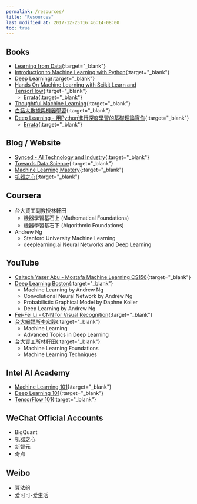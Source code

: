 ```yaml
---
permalink: /resources/
title: "Resources"
last_modified_at: 2017-12-25T16:46:14-08:00
toc: true
---
```


## Books

* [Learning from Data](https://www.amazon.com/Learning-Data-Yaser-S-Abu-Mostafa-ebook/dp/B0759M2D9H/ref=sr_1_1?ie=UTF8&qid=1514272795&sr=8-1&keywords=learning+from+data+yaser){:target="_blank"}
* [Introduction to Machine Learning with Python](https://www.amazon.com/Introduction-Machine-Learning-Python-Scientists/dp/1449369413/ref=sr_1_1?s=books&ie=UTF8&qid=1514190854&sr=1-1&keywords=Introduction+to+Machine+Learning+with+Python){:target="_blank"}
* [Deep Learning](https://www.amazon.com/Deep-Learning-Practitioners-Josh-Patterson/dp/1491914254/ref=sr_1_1?s=books&ie=UTF8&qid=1514190702&sr=1-1&keywords=deep+learning+A+Practitioner+Approach){:target="_blank"}
* [Hands On Machine Learning with Scikit Learn and TensorFlow](https://www.amazon.com/Hands-Machine-Learning-Scikit-Learn-TensorFlow/dp/1491962291/ref=sr_1_2?s=books&ie=UTF8&qid=1514190749&sr=1-2&keywords=Hands+On+Machine+Learning+with+Scikit){:target="_blank"}
	* [Errata](http://www.oreilly.com/catalog/errata.csp?isbn=9781491962299){:target="_blank"}
* [Thoughtful Machine Learning](https://www.amazon.com/Thoughtful-Machine-Learning-Test-Driven-Approach/dp/1449374069/ref=sr_1_1?s=books&ie=UTF8&qid=1514190783&sr=1-1&keywords=Thoughtful+Machine+Learning){:target="_blank"}
* [白話大數據與機器學習](http://www.books.com.tw/products/0010755657){:target="_blank"}
* [Deep Learning - 用Python進行深度學習的基礎理論實作](https://github.com/oreilly-japan/deep-learning-from-scratch){:target="_blank"}
	* [Errata](https://github.com/oreilly-japan/deep-learning-from-scratch/wiki/errata){:target="_blank"}

## Blog / Website

* [Synced - AI Technology and Industry](https://syncedreview.com/){:target="_blank"}
* [Towards Data Science](https://towardsdatascience.com/){:target="_blank"}
* [Machine Learning Mastery](https://machinelearningmastery.com/blog/){:target="_blank"}
* [机器之心](https://www.jiqizhixin.com/){:target="_blank"}

## Coursera

* 台大資工副教授林軒田 
	* 機器學習基石上 (Mathematical Foundations)
	* 機器學習基石下 (Algorithmic Foundations)
* Andrew Ng
	* Stanford University Machine Learning 
	* deeplearning.ai Neural Networks and Deep Learning

## YouTube

* [Caltech Yaser Abu - Mostafa Machine Learning CS156](https://youtu.be/mbyG85GZ0PI){:target="_blank"}
* [Deep Learning Boston](https://goo.gl/XX66Wi){:target="_blank"}
	* Machine Learning by Andrew Ng
	* Convolutional Neural Network by Andrew Ng
	* Probabilistic Graphical Model by Daphne Koller
	* Deep Learning by Andrew Ng
* [Fei-Fei Li - CNN for Visual Recognition](https://www.youtube.com/playlist?list=PL3FW7Lu3i5JvHM8ljYj-zLfQRF3EO8sYv){:target="_blank"}
* [台大網媒所李宏毅](https://goo.gl/RoZm3N){:target="_blank"}
	* Machine Learning
	* Advanced Topics in Deep Learning
* [台大資工所林軒田](https://goo.gl/YWWbzc){:target="_blank"}
	* Machine Learning Foundations
	* Machine Learning Techniques

## Intel AI Academy

* [Machine Learning 101](https://software.intel.com/en-us/ai-academy/students/kits/machine-learning-101){:target="_blank"}
* [Deep Learning 101](https://software.intel.com/en-us/ai-academy/students/kits/deep-learning-101){:target="_blank"}
* [TensorFlow 101](https://software.intel.com/en-us/ai-academy/students/kits/tensor-flow-101/week1){:target="_blank"} 

## WeChat Official Accounts

* BigQuant
* 机器之心
* 新智元
* 奇点

## Weibo

* 算法组
* 爱可可-爱生活






